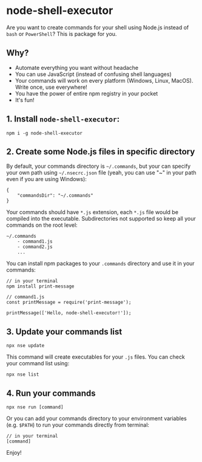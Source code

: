 # node-shell-executor

Are you want to create commands for your shell using Node.js instead of `bash` or `PowerShell`? This is package for you.

## Why?

- Automate everything you want without headache
- You can use JavaScript (instead of confusing shell languages)
- Your commands will work on every platform (Windows, Linux, MacOS). Write once, use everywhere!
- You have the power of entire npm registry in your pocket
- It's fun!

## 1. Install `node-shell-executor`:

```
npm i -g node-shell-executor
```

## 2. Create some Node.js files in specific directory

By default, your commands directory is `~/.commands`, but your can specify your own path using `~/.nsecrc.json` file (yeah, you can use "~" in your path even if you are using Windows):

```
{
    "commandsDir": "~/.commands"
}
```

Your commands should have `*.js` extension, each `*.js` file would be compiled into the executable. Subdirectories not supported so keep all your commands on the root level:

```
~/.commands
    - command1.js
    - command2.js
    ...
```

You can install npm packages to your `.commands` directory and use it in your commands:

```
// in your terminal
npm install print-message

// command1.js
const printMessage = require('print-message');
 
printMessage(['Hello, node-shell-executor!']);
```

## 3. Update your commands list

```
npx nse update
```

This command will create executables for your `.js` files. You can check your command list using:

```
npx nse list
```

## 4. Run your commands

```
npx nse run [command]
```

Or you can add your commands directory to your environment variables (e.g. `$PATH`) to run your commands directly from terminal:

```
// in your terminal
[command]
```

Enjoy!
